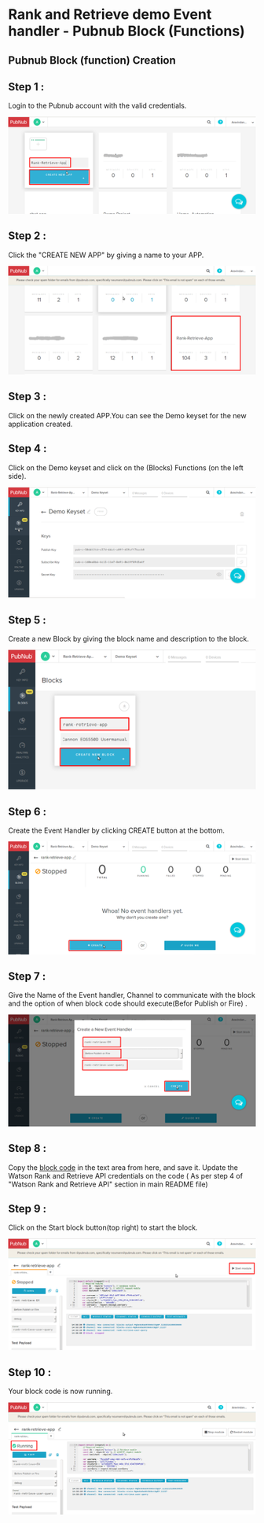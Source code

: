 # Rank and Retrieve demo Event handler - Pubnub Block (Functions)

## Pubnub Block (function) Creation

## Step 1 :

Login to the Pubnub account with the valid credentials.

![alt-tag](https://github.com/AravindNico/rankAndRetreiveDemo/blob/master/screenshots/block/pubnub_blockappCreation.png)

## Step 2 :

Click the "CREATE NEW APP" by giving a name to your APP.

![alt-tag](https://github.com/AravindNico/rankAndRetreiveDemo/blob/master/screenshots/block/listofapps.png)

## Step 3 :

Click on the newly created APP.You can see the Demo keyset for the new application created.

## Step 4 :

Click on the Demo keyset and click on the (Blocks) Functions (on the left side).

![alt-tag](https://github.com/AravindNico/rankAndRetreiveDemo/blob/master/screenshots/block/pubnub_keys.png)

## Step 5 :

Create a new Block by giving the block name and description to the block.

![alt-tag](https://github.com/AravindNico/rankAndRetreiveDemo/blob/master/screenshots/block/block_rr_app.png)

## Step 6 :

Create the Event Handler by clicking CREATE button at the bottom.

![alt-tag](https://github.com/AravindNico/rankAndRetreiveDemo/blob/master/screenshots/block/startEH.png)

## Step 7 :

Give the Name of the Event handler, Channel to communicate with the block and the option of when block code should execute(Befor Publish or Fire) .

![alt-tag](https://github.com/AravindNico/rankAndRetreiveDemo/blob/master/screenshots/block/block_channel_creation.png)

## Step 8 :

Copy the [block code](https://github.com/AravindNico/rankAndRetreiveDemo/blob/master/block/cameraBlock.js) in the text area from here, and save it. Update the Watson Rank and Retrieve API credentials on the code 
( As per step 4 of "Watson Rank and Retrieve API" section in main README file)

## Step 9 :

Click on the Start block button(top right) to start the block.

![alt-tag](https://github.com/AravindNico/rankAndRetreiveDemo/blob/master/screenshots/block/block_start.png)

## Step 10 :

Your block code is now running.

![alt-tag](https://github.com/AravindNico/rankAndRetreiveDemo/blob/master/screenshots/block/block_running.png)

